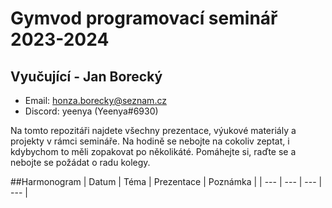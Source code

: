 # Gymvod programovací seminář 2023-2024

## Vyučující - Jan Borecký
- Email: honza.borecky@seznam.cz
- Discord: yeenya (Yeenya#6930)

Na tomto repozitáři najdete všechny prezentace, výukové materiály a projekty v rámci semináře.
Na hodině se nebojte na cokoliv zeptat, i kdybychom to měli zopakovat po několikáté.
Pomáhejte si, raďte se a nebojte se požádat o radu kolegy.

##Harmonogram
| Datum | Téma | Prezentace | Poznámka |
| --- | --- | --- | --- |
